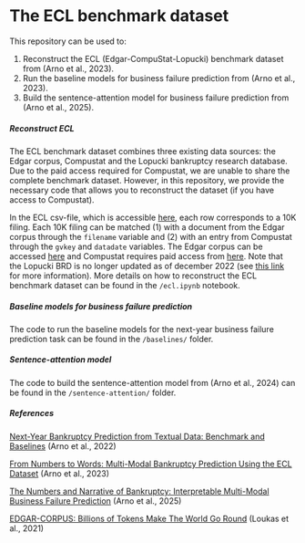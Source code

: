 # The ECL benchmark dataset

This repository can be used to:
1. Reconstruct the ECL (Edgar-CompuStat-Lopucki) benchmark dataset from (Arno et al., 2023).
2. Run the baseline models for business failure prediction from (Arno et al., 2023).
3. Build the sentence-attention model for business failure prediction from (Arno et al., 2025).

##### Reconstruct ECL

The ECL benchmark dataset combines three existing data sources: the Edgar corpus, Compustat and the Lopucki bankruptcy research database. Due to the paid access required for Compustat, we are unable to share the complete benchmark dataset. However, in this repository, we provide the necessary code that allows you to reconstruct the dataset (if you have access to Compustat). 

In the ECL csv-file, which is accessible [here](https://cloud.ilabt.imec.be/index.php/s/TFGZgF3EyS4jsz2), each row corresponds to a 10K filing. Each 10K filing can be matched (1) with a document from the Edgar corpus through the ```filename``` variable and (2) with an entry from Compustat through the ```gvkey``` and ```datadate``` variables. The Edgar corpus can be accessed [here](https://cloud.ilabt.imec.be/index.php/s/cLDKp8zzPBTs2ed) and Compustat requires paid access from [here](https://wrds-www.wharton.upenn.edu/). Note that the Lopucki BRD is no longer updated as of december 2022 (see [this link](https://lopucki.law.ufl.edu/index.php) for more information). More details on how to reconstruct the ECL benchmark dataset can be found in the ```/ecl.ipynb``` notebook.

##### Baseline models for business failure prediction

The code to run the baseline models for the next-year business failure prediction task can be found in the ```/baselines/``` folder.

##### Sentence-attention model

The code to build the sentence-attention model from (Arno et al., 2024) can be found in the ```/sentence-attention/``` folder.

##### References
[Next-Year Bankruptcy Prediction from Textual Data: Benchmark and Baselines](https://scholar.google.be/citations?user=ce8BmFgAAAAJ&hl=nl) (Arno et al., 2022)

[From Numbers to Words: Multi-Modal Bankruptcy Prediction Using the ECL Dataset](https://scholar.google.be/citations?user=ce8BmFgAAAAJ&hl=nl) (Arno et al., 2023)

[The Numbers and Narrative of Bankruptcy: Interpretable Multi-Modal Business Failure Prediction](https://scholar.google.be/citations?user=ce8BmFgAAAAJ&hl=nl) (Arno et al., 2025)

[EDGAR-CORPUS: Billions of Tokens Make The World Go Round](https://aclanthology.org/2021.econlp-1.2/) (Loukas et al., 2021)
